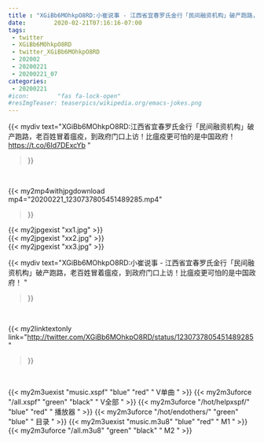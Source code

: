 ```yaml
---
title : "XGiBb6MOhkpO8RD:小崔说事 - 江西省宜春罗氏金行「民间融资机构」破产跑路，老百姓冒着瘟疫，到政府门口上访！比瘟疫更可怕的是中国政府！ "
date:        2020-02-21T07:16:16-07:00
tags:
 - twitter
 - XGiBb6MOhkpO8RD
 - twitter_XGiBb6MOhkpO8RD
 - 202002
 - 20200221
 - 20200221_07
categories:
 - 20200221
#icon:        "fas fa-lock-open"
#resImgTeaser: teaserpics/wikipedia.org/emacs-jokes.png
---
```


{{< mydiv text="XGiBb6MOhkpO8RD:江西省宜春罗氏金行「民间融资机构」破产跑路，老百姓冒着瘟疫，到政府门口上访！比瘟疫更可怕的是中国政府！ https://t.co/6Id7DExcYb "
>}}
<br>


{{< my2mp4withjpgdownload mp4="20200221_1230737805451489285.mp4"
>}}

{{< my2jpgexist "xx1.jpg" >}}<br>
{{< my2jpgexist "xx2.jpg" >}}<br>
{{< my2jpgexist "xx3.jpg" >}}<br>



{{< mydiv text="XGiBb6MOhkpO8RD:小崔说事 - 江西省宜春罗氏金行「民间融资机构」破产跑路，老百姓冒着瘟疫，到政府门口上访！比瘟疫更可怕的是中国政府！ "
>}}
<br>

{{< my2linktextonly link="http://twitter.com/XGiBb6MOhkpO8RD/status/1230737805451489285"
>}}


<br>

{{< my2m3uexist "music.xspf"        "blue"   "red"    " V单曲 " >}} {{< my2m3uforce "/all.xspf"         "green"  "black"  " V全部 " >}} {{< my2m3uforce "/hot/helpxspf/"    "blue"   "red"    " 播放器 " >}} {{< my2m3uforce "/hot/endothers/"   "green"  "blue"   " 目录 " >}} {{< my2m3uexist "music.m3u8"        "blue"   "red"    " M1 " >}} {{< my2m3uforce "/all.m3u8"         "green"  "black"  " M2 " >}} 
